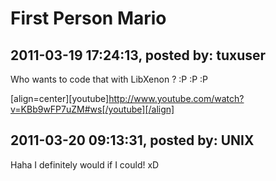 # First Person Mario

## 2011-03-19 17:24:13, posted by: tuxuser

Who wants to code that with LibXenon ? :P :P :P  
   
 [align=center][youtube]http://www.youtube.com/watch?v=KBb9wFP7uZM#ws[/youtube][/align]

## 2011-03-20 09:13:31, posted by: UNIX

Haha I definitely would if I could! xD
